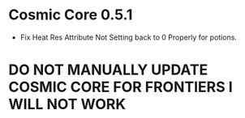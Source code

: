 # Cosmic Core 0.5.1
* Fix Heat Res Attribute Not Setting back to 0 Properly for potions.

# DO NOT MANUALLY UPDATE COSMIC CORE FOR FRONTIERS **I WILL NOT WORK**